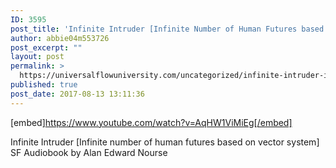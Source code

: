 ```yaml
---
ID: 3595
post_title: 'Infinite Intruder [Infinite Number of Human Futures based on Vector System] Audiobook'
author: abbie04m553726
post_excerpt: ""
layout: post
permalink: >
  https://universalflowuniversity.com/uncategorized/infinite-intruder-infinite-number-of-human-futures-based-on-vector-system-audiobook/
published: true
post_date: 2017-08-13 13:11:36
---
```

[embed]https://www.youtube.com/watch?v=AqHW1ViMiEg[/embed]<br>
<p>Infinite Intruder [Infinite number of human futures based on vector system] SF Audiobook by Alan Edward Nourse</p>